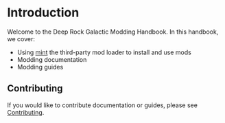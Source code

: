 # Introduction

Welcome to the Deep Rock Galactic Modding Handbook. In this handbook, we cover:

- Using [mint] the third-party mod loader to install and use mods
- Modding documentation
- Modding guides

## Contributing

If you would like to contribute documentation or guides, please see [Contributing](contributing.md).

[mint]: https://github.com/trumank/mint
